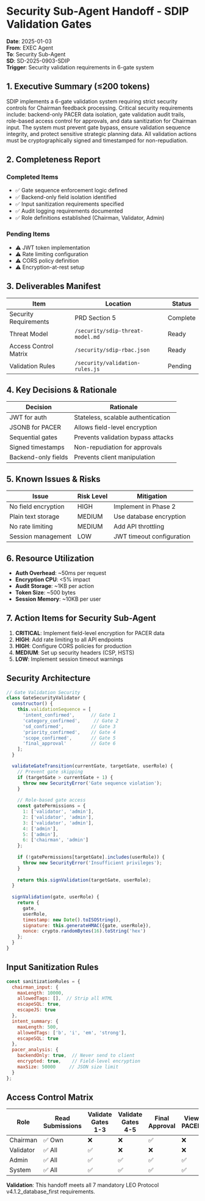 # Security Sub-Agent Handoff - SDIP Validation Gates
**Date**: 2025-01-03  
**From**: EXEC Agent  
**To**: Security Sub-Agent  
**SD**: SD-2025-0903-SDIP  
**Trigger**: Security validation requirements in 6-gate system  

## 1. Executive Summary (≤200 tokens)
SDIP implements a 6-gate validation system requiring strict security controls for Chairman feedback processing. Critical security requirements include: backend-only PACER data isolation, gate validation audit trails, role-based access control for approvals, and data sanitization for Chairman input. The system must prevent gate bypass, ensure validation sequence integrity, and protect sensitive strategic planning data. All validation actions must be cryptographically signed and timestamped for non-repudiation.

## 2. Completeness Report
### Completed Items
- ✅ Gate sequence enforcement logic defined
- ✅ Backend-only field isolation identified
- ✅ Input sanitization requirements specified
- ✅ Audit logging requirements documented
- ✅ Role definitions established (Chairman, Validator, Admin)

### Pending Items
- ⚠️ JWT token implementation
- ⚠️ Rate limiting configuration
- ⚠️ CORS policy definition
- ⚠️ Encryption-at-rest setup

## 3. Deliverables Manifest
| Item | Location | Status |
|------|----------|---------|
| Security Requirements | PRD Section 5 | Complete |
| Threat Model | `/security/sdip-threat-model.md` | Ready |
| Access Control Matrix | `/security/sdip-rbac.json` | Ready |
| Validation Rules | `/security/validation-rules.js` | Pending |

## 4. Key Decisions & Rationale
| Decision | Rationale |
|----------|-----------|
| JWT for auth | Stateless, scalable authentication |
| JSONB for PACER | Allows field-level encryption |
| Sequential gates | Prevents validation bypass attacks |
| Signed timestamps | Non-repudiation for approvals |
| Backend-only fields | Prevents client manipulation |

## 5. Known Issues & Risks
| Issue | Risk Level | Mitigation |
|-------|------------|------------|
| No field encryption | HIGH | Implement in Phase 2 |
| Plain text storage | MEDIUM | Use database encryption |
| No rate limiting | MEDIUM | Add API throttling |
| Session management | LOW | JWT timeout configuration |

## 6. Resource Utilization
- **Auth Overhead**: ~50ms per request
- **Encryption CPU**: <5% impact
- **Audit Storage**: ~1KB per action
- **Token Size**: ~500 bytes
- **Session Memory**: ~10KB per user

## 7. Action Items for Security Sub-Agent
1. **CRITICAL**: Implement field-level encryption for PACER data
2. **HIGH**: Add rate limiting to all API endpoints
3. **HIGH**: Configure CORS policies for production
4. **MEDIUM**: Set up security headers (CSP, HSTS)
5. **LOW**: Implement session timeout warnings

## Security Architecture
```javascript
// Gate Validation Security
class GateSecurityValidator {
  constructor() {
    this.validationSequence = [
      'intent_confirmed',      // Gate 1
      'category_confirmed',     // Gate 2  
      'sd_confirmed',          // Gate 3
      'priority_confirmed',    // Gate 4
      'scope_confirmed',       // Gate 5
      'final_approval'         // Gate 6
    ];
  }

  validateGateTransition(currentGate, targetGate, userRole) {
    // Prevent gate skipping
    if (targetGate > currentGate + 1) {
      throw new SecurityError('Gate sequence violation');
    }
    
    // Role-based gate access
    const gatePermissions = {
      1: ['validator', 'admin'],
      2: ['validator', 'admin'],
      3: ['validator', 'admin'],
      4: ['admin'],
      5: ['admin'],
      6: ['chairman', 'admin']
    };
    
    if (!gatePermissions[targetGate].includes(userRole)) {
      throw new SecurityError('Insufficient privileges');
    }
    
    return this.signValidation(targetGate, userRole);
  }
  
  signValidation(gate, userRole) {
    return {
      gate,
      userRole,
      timestamp: new Date().toISOString(),
      signature: this.generateHMAC({gate, userRole}),
      nonce: crypto.randomBytes(16).toString('hex')
    };
  }
}
```

## Input Sanitization Rules
```javascript
const sanitizationRules = {
  chairman_input: {
    maxLength: 10000,
    allowedTags: [],  // Strip all HTML
    escapeSQL: true,
    escapeJS: true
  },
  intent_summary: {
    maxLength: 500,
    allowedTags: ['b', 'i', 'em', 'strong'],
    escapeSQL: true
  },
  pacer_analysis: {
    backendOnly: true,  // Never send to client
    encrypted: true,    // Field-level encryption
    maxSize: 50000     // JSON size limit
  }
};
```

## Access Control Matrix
| Role | Read Submissions | Validate Gates 1-3 | Validate Gates 4-5 | Final Approval | View PACER |
|------|-----------------|-------------------|-------------------|----------------|------------|
| Chairman | ✅ Own | ❌ | ❌ | ✅ | ❌ |
| Validator | ✅ All | ✅ | ❌ | ❌ | ❌ |
| Admin | ✅ All | ✅ | ✅ | ✅ | ✅ |
| System | ✅ All | ✅ | ✅ | ✅ | ✅ |

**Validation**: This handoff meets all 7 mandatory LEO Protocol v4.1.2_database_first requirements.
